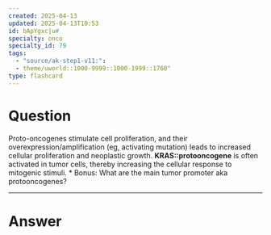 ```yaml
---
created: 2025-04-13
updated: 2025-04-13T10:53
id: bApYgxc|u#
specialty: onco
specialty_id: 79
tags:
  - "source/ak-step1-v11:": 
  - theme/uworld::1000-9999::1000-1999::1760"
type: flashcard
---
```


# Question
Proto-oncogenes stimulate cell proliferation, and their overexpression/amplification (eg, activating mutation) leads to increased cellular proliferation and neoplastic growth. **KRAS::protooncogene** is often activated in tumor cells, thereby increasing the cellular response to mitogenic stimuli.   * Bonus: What are the main tumor promoter aka protooncogenes?

---

# Answer
